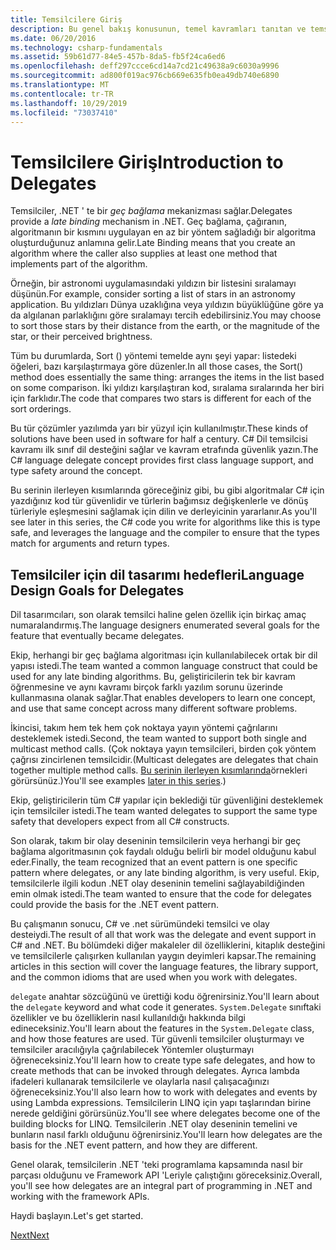 ```yaml
---
title: Temsilcilere Giriş
description: Bu genel bakış konusunun, temel kavramları tanıtan ve temsilciler için dil tasarımı hedeflerini tartışarak Temsilciler hakkında bilgi edinin.
ms.date: 06/20/2016
ms.technology: csharp-fundamentals
ms.assetid: 59b61d77-84e5-457b-8da5-fb5f24ca6ed6
ms.openlocfilehash: deff297ccce6cd14a7cd21c49638a9c6030a9996
ms.sourcegitcommit: ad800f019ac976cb669e635fb0ea49db740e6890
ms.translationtype: MT
ms.contentlocale: tr-TR
ms.lasthandoff: 10/29/2019
ms.locfileid: "73037410"
---
```

# <a name="introduction-to-delegates"></a><span data-ttu-id="5b494-103">Temsilcilere Giriş</span><span class="sxs-lookup"><span data-stu-id="5b494-103">Introduction to Delegates</span></span>

<span data-ttu-id="5b494-104">Temsilciler, .NET ' te bir *geç bağlama* mekanizması sağlar.</span><span class="sxs-lookup"><span data-stu-id="5b494-104">Delegates provide a *late binding* mechanism in .NET.</span></span> <span data-ttu-id="5b494-105">Geç bağlama, çağıranın, algoritmanın bir kısmını uygulayan en az bir yöntem sağladığı bir algoritma oluşturduğunuz anlamına gelir.</span><span class="sxs-lookup"><span data-stu-id="5b494-105">Late Binding means that you create an algorithm where the caller also supplies at least one method that implements part of the algorithm.</span></span>

<span data-ttu-id="5b494-106">Örneğin, bir astronomi uygulamasındaki yıldızın bir listesini sıralamayı düşünün.</span><span class="sxs-lookup"><span data-stu-id="5b494-106">For example, consider sorting a list of stars in an astronomy application.</span></span>
<span data-ttu-id="5b494-107">Bu yıldızları Dünya uzaklığına veya yıldızın büyüklüğüne göre ya da algılanan parlaklığını göre sıralamayı tercih edebilirsiniz.</span><span class="sxs-lookup"><span data-stu-id="5b494-107">You may choose to sort those stars by their distance from the earth, or the magnitude of the star, or their perceived brightness.</span></span>

<span data-ttu-id="5b494-108">Tüm bu durumlarda, Sort () yöntemi temelde aynı şeyi yapar: listedeki öğeleri, bazı karşılaştırmaya göre düzenler.</span><span class="sxs-lookup"><span data-stu-id="5b494-108">In all those cases, the Sort() method does essentially the same thing: arranges the items in the list based on some comparison.</span></span> <span data-ttu-id="5b494-109">İki yıldızı karşılaştıran kod, sıralama sıralarında her biri için farklıdır.</span><span class="sxs-lookup"><span data-stu-id="5b494-109">The code that compares two stars is different for each of the sort orderings.</span></span>

<span data-ttu-id="5b494-110">Bu tür çözümler yazılımda yarı bir yüzyıl için kullanılmıştır.</span><span class="sxs-lookup"><span data-stu-id="5b494-110">These kinds of solutions have been used in software for half a century.</span></span>
<span data-ttu-id="5b494-111">C# Dil temsilcisi kavramı ilk sınıf dil desteğini sağlar ve kavram etrafında güvenlik yazın.</span><span class="sxs-lookup"><span data-stu-id="5b494-111">The C# language delegate concept provides first class language support, and type safety around the concept.</span></span>

<span data-ttu-id="5b494-112">Bu serinin ilerleyen kısımlarında göreceğiniz gibi, bu gibi algoritmalar C# için yazdığınız kod tür güvenlidir ve türlerin bağımsız değişkenlerle ve dönüş türleriyle eşleşmesini sağlamak için dilin ve derleyicinin yararlanır.</span><span class="sxs-lookup"><span data-stu-id="5b494-112">As you'll see later in this series, the C# code you write for algorithms like this is type safe, and leverages the language and the compiler to ensure that the types match for arguments and return types.</span></span>

## <a name="language-design-goals-for-delegates"></a><span data-ttu-id="5b494-113">Temsilciler için dil tasarımı hedefleri</span><span class="sxs-lookup"><span data-stu-id="5b494-113">Language Design Goals for Delegates</span></span>

<span data-ttu-id="5b494-114">Dil tasarımcıları, son olarak temsilci haline gelen özellik için birkaç amaç numaralandırmış.</span><span class="sxs-lookup"><span data-stu-id="5b494-114">The language designers enumerated several goals for the feature that eventually became delegates.</span></span>

<span data-ttu-id="5b494-115">Ekip, herhangi bir geç bağlama algoritması için kullanılabilecek ortak bir dil yapısı istedi.</span><span class="sxs-lookup"><span data-stu-id="5b494-115">The team wanted a common language construct that could be used for any late binding algorithms.</span></span> <span data-ttu-id="5b494-116">Bu, geliştiricilerin tek bir kavram öğrenmesine ve aynı kavramı birçok farklı yazılım sorunu üzerinde kullanmasına olanak sağlar.</span><span class="sxs-lookup"><span data-stu-id="5b494-116">That enables developers to learn one concept, and use that same concept across many different software problems.</span></span>

<span data-ttu-id="5b494-117">İkincisi, takım hem tek hem çok noktaya yayın yöntemi çağrılarını desteklemek istedi.</span><span class="sxs-lookup"><span data-stu-id="5b494-117">Second, the team wanted to support both single and multicast method calls.</span></span> <span data-ttu-id="5b494-118">(Çok noktaya yayın temsilcileri, birden çok yöntem çağrısı zincirlenen temsilcidir.</span><span class="sxs-lookup"><span data-stu-id="5b494-118">(Multicast delegates are delegates that chain together multiple method calls.</span></span> <span data-ttu-id="5b494-119">[Bu serinin ilerleyen kısımlarında](delegate-class.md)örnekleri görürsünüz.)</span><span class="sxs-lookup"><span data-stu-id="5b494-119">You'll see examples [later in this series](delegate-class.md).)</span></span> 

<span data-ttu-id="5b494-120">Ekip, geliştiricilerin tüm C# yapılar için beklediği tür güvenliğini desteklemek için temsilciler istedi.</span><span class="sxs-lookup"><span data-stu-id="5b494-120">The team wanted delegates to support the same type safety that developers expect from all C# constructs.</span></span> 

<span data-ttu-id="5b494-121">Son olarak, takım bir olay deseninin temsilcilerin veya herhangi bir geç bağlama algoritmasının çok faydalı olduğu belirli bir model olduğunu kabul eder.</span><span class="sxs-lookup"><span data-stu-id="5b494-121">Finally, the team recognized that an event pattern is one specific pattern where delegates, or any late binding algorithm, is very useful.</span></span> <span data-ttu-id="5b494-122">Ekip, temsilcilerle ilgili kodun .NET olay deseninin temelini sağlayabildiğinden emin olmak istedi.</span><span class="sxs-lookup"><span data-stu-id="5b494-122">The team wanted to ensure that the code for delegates could provide the basis for the .NET event pattern.</span></span>

<span data-ttu-id="5b494-123">Bu çalışmanın sonucu, C# ve .net sürümündeki temsilci ve olay desteiydi.</span><span class="sxs-lookup"><span data-stu-id="5b494-123">The result of all that work was the delegate and event support in C# and .NET.</span></span> <span data-ttu-id="5b494-124">Bu bölümdeki diğer makaleler dil özelliklerini, kitaplık desteğini ve temsilcilerle çalışırken kullanılan yaygın deyimleri kapsar.</span><span class="sxs-lookup"><span data-stu-id="5b494-124">The remaining articles in this section will cover the language features, the library support, and the common idioms that are used when you work with delegates.</span></span>

<span data-ttu-id="5b494-125">`delegate` anahtar sözcüğünü ve ürettiği kodu öğrenirsiniz.</span><span class="sxs-lookup"><span data-stu-id="5b494-125">You'll learn about the `delegate` keyword and what code it generates.</span></span> <span data-ttu-id="5b494-126">`System.Delegate` sınıftaki özellikler ve bu özelliklerin nasıl kullanıldığı hakkında bilgi edineceksiniz.</span><span class="sxs-lookup"><span data-stu-id="5b494-126">You'll learn about the features in the `System.Delegate` class, and how those features are used.</span></span> <span data-ttu-id="5b494-127">Tür güvenli temsilciler oluşturmayı ve temsilciler aracılığıyla çağrılabilecek Yöntemler oluşturmayı öğreneceksiniz.</span><span class="sxs-lookup"><span data-stu-id="5b494-127">You'll learn how to create type safe delegates, and how to create methods that can be invoked through delegates.</span></span> <span data-ttu-id="5b494-128">Ayrıca lambda ifadeleri kullanarak temsilcilerle ve olaylarla nasıl çalışacağınızı öğreneceksiniz.</span><span class="sxs-lookup"><span data-stu-id="5b494-128">You'll also learn how to work with delegates and events by using Lambda expressions.</span></span> <span data-ttu-id="5b494-129">Temsilcilerin LINQ için yapı taşlarından birine nerede geldiğini görürsünüz.</span><span class="sxs-lookup"><span data-stu-id="5b494-129">You'll see where delegates become one of the building blocks for LINQ.</span></span> <span data-ttu-id="5b494-130">Temsilcilerin .NET olay deseninin temelini ve bunların nasıl farklı olduğunu öğrenirsiniz.</span><span class="sxs-lookup"><span data-stu-id="5b494-130">You'll learn how delegates are the basis for the .NET event pattern, and how they are different.</span></span>

<span data-ttu-id="5b494-131">Genel olarak, temsilcilerin .NET 'teki programlama kapsamında nasıl bir parçası olduğunu ve Framework API 'Leriyle çalıştığını göreceksiniz.</span><span class="sxs-lookup"><span data-stu-id="5b494-131">Overall, you'll see how delegates are an integral part of programming in .NET and working with the framework APIs.</span></span>

<span data-ttu-id="5b494-132">Haydi başlayın.</span><span class="sxs-lookup"><span data-stu-id="5b494-132">Let's get started.</span></span>

[<span data-ttu-id="5b494-133">Next</span><span class="sxs-lookup"><span data-stu-id="5b494-133">Next</span></span>](delegate-class.md)

